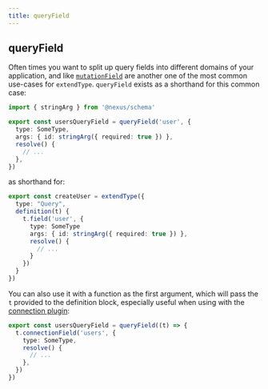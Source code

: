 ```yaml
---
title: queryField
---
```


## queryField

Often times you want to split up query fields into different domains of your application, and like [`mutationField`](api-mutationField.md) are another one of the most common use-cases for `extendType`. `queryField` exists as a shorthand for this common case:

```ts
import { stringArg } from '@nexus/schema'

export const usersQueryField = queryField('user', {
  type: SomeType,
  args: { id: stringArg({ required: true }) },
  resolve() {
    // ...
  },
})
```

as shorthand for:

```ts
export const createUser = extendType({
  type: "Query",
  definition(t) {
    t.field('user', {
      type: SomeType
      args: { id: stringArg({ required: true }) },
      resolve() {
        // ...
      }
    })
  }
})
```

You can also use it with a function as the first argument, which will pass the `t` provided to the definition block, especially useful when using with the [connection plugin](plugin-connection.md):

```ts
export const usersQueryField = queryField((t) => {
  t.connectionField('users', {
    type: SomeType,
    resolve() {
      // ...
    },
  })
})
```
